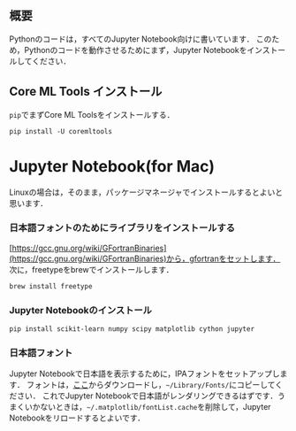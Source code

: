 ## 概要

Pythonのコードは，すべてのJupyter Notebook向けに書いています．
このため，Pythonのコードを動作させるためにまず，Jupyter Notebookをインストールしてください．

## Core ML Tools インストール

`pip`でまずCore ML Toolsをインストールする．

```
pip install -U coremltools
```

# Jupyter Notebook(for Mac)

Linuxの場合は，そのまま，パッケージマネージャでインストールするとよいと思います．



### 日本語フォントのためにライブラリをインストールする

[https://gcc.gnu.org/wiki/GFortranBinaries](https://gcc.gnu.org/wiki/GFortranBinaries)から，gfortranをセットします．
次に，freetypeをbrewでインストールします．

```
brew install freetype
```

### Jupyter Notebookのインストール

```
pip install scikit-learn numpy scipy matplotlib cython jupyter
```


### 日本語フォント

Jupyter Notebookで日本語を表示するために，IPAフォントをセットアップします．
フォントは，[ここ](https://ja.osdn.net/projects/ipafonts/releases/47610)からダウンロードし，`~/Library/Fonts/`にコピーしてください．
これでJupyter Notebookで日本語がレンダリングできるはずです．うまくいかないときは，`~/.matplotlib/fontList.cache`を削除して，Jupyter Notebookをリロードするとよいです．


